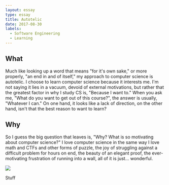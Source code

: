 ```yaml
---
layout: essay
type: essay
title: Autotelic
date: 2017-08-30
labels:
  - Software Engineering
  - Learning
---
```


## What

Much like looking up a word that means "for it's own sake," or more properly, "an end in and of itself," my approach to computer science is autotelic.  I choose to learn computer science because it interests me.  I'm not saying it lies in a vacuum, devoid of external motivations, but rather that the greatest factor in why I study CS is, "Because I want to."  When you ask me, "What do you want to get out of this course?", the answer is usually, "Whatever I can."  On one hand, it looks like a lack of direction, on the other hand, isn't that the best reason to want to learn?

## Why

So I guess the big question that leaves is, "Why?  What is so motivating about computer science?"  I love computer science in the same way I love math and CTFs and other forms of puzzle, the joy of struggling against a difficult problem for hours on end, the beauty of an elegant proof, the ever-motivating frustration of running into a wall, all of it is just... wonderful.

<img class="ui medium left floated image" src="../images/fixing-problems.png">

Stuff
